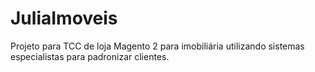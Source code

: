 # JuliaImoveis
Projeto para TCC de loja Magento 2 para imobiliária utilizando sistemas especialistas para padronizar clientes.
